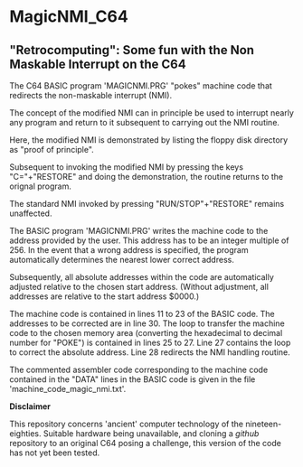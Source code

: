 # MagicNMI_C64


## "Retrocomputing": Some fun with the Non Maskable Interrupt on the C64


The C64 BASIC program 'MAGICNMI.PRG' "pokes" machine code that redirects the non-maskable interrupt (NMI).

The concept of the modified NMI can in principle be used to interrupt nearly any program and return to it subsequent to carrying out the NMI routine.

Here, the modified NMI is demonstrated by listing the floppy disk directory as "proof of principle".

Subsequent to invoking the modified NMI by pressing the keys "C="+"RESTORE" and doing the demonstration, the routine returns to the orignal program. 

The standard NMI invoked by pressing "RUN/STOP"+"RESTORE" remains unaffected.

The BASIC program 'MAGICNMI.PRG' writes the machine code to the address provided by the user.
This address has to be an integer multiple of 256. In the event that a wrong address is specified, 
the program automatically determines the nearest lower correct address.


Subsequently, all absolute addresses within the code are automatically adjusted relative to the chosen start address.
(Without adjustment, all addresses are relative to the start address $0000.)


The machine code is contained in lines 11 to 23 of the BASIC code. The addresses to be corrected are in line 30.
The loop to transfer the machine code to the chosen memory area (converting the hexadecimal to decimal number for "POKE")
is contained in lines 25 to 27.
Line 27 contains the loop to correct the absolute address. Line 28 redirects the NMI handling routine.


The commented assembler code corresponding to the machine code contained in the "DATA" lines in the BASIC code is given in the file 'machine_code_magic_nmi.txt'.


**Disclaimer**

This repository concerns 'ancient' computer technology of the nineteen-eighties. Suitable hardware being unavailable, and cloning a *github* repository to an original C64 posing a challenge, this version of the code has not yet been tested.
